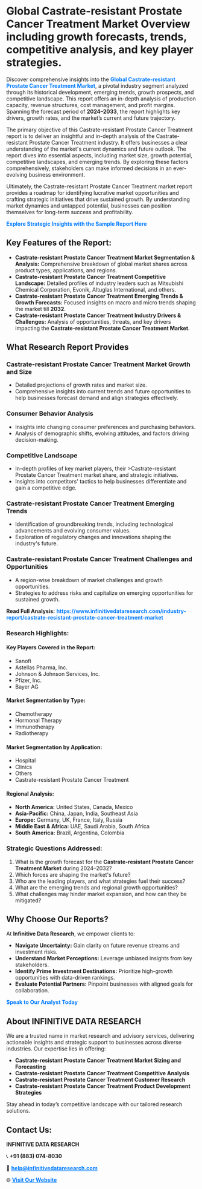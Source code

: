 <h1>Global Castrate-resistant Prostate Cancer Treatment Market Overview including growth forecasts, trends, competitive analysis, and key player strategies.</h1>
<p>
Discover comprehensive insights into the 
<a href="https://www.infinitivedataresearch.com/industry-report/castrate-resistant-prostate-cancer-treatment-market" rel="dofollow" style="color: #007BFF; text-decoration: none;"><strong>Global Castrate-resistant Prostate Cancer Treatment Market</strong></a>, a pivotal industry segment analyzed through its historical development, emerging trends, growth prospects, and competitive landscape. This report offers an in-depth analysis of production capacity, revenue structures, cost management, and profit margins. Spanning the forecast period of <strong>2024–2033</strong>, the report highlights key drivers, growth rates, and the market’s current and future trajectory.
</p>
<p>
The primary objective of this Castrate-resistant Prostate Cancer Treatment report is to deliver an insightful and in-depth analysis of the Castrate-resistant Prostate Cancer Treatment industry. It offers businesses a clear understanding of the market's current dynamics and future outlook. The report dives into essential aspects, including market size, growth potential, competitive landscapes, and emerging trends. By exploring these factors comprehensively, stakeholders can make informed decisions in an ever-evolving business environment.
</p>
<p>
Ultimately, the Castrate-resistant Prostate Cancer Treatment market report provides a roadmap for identifying lucrative market opportunities and crafting strategic initiatives that drive sustained growth. By understanding market dynamics and untapped potential, businesses can position themselves for long-term success and profitability.
</p>
<p>
<a href="https://www.infinitivedataresearch.com/request-sample/reportId=103708" style="color: #007BFF; text-decoration: none;"><strong>Explore Strategic Insights with the Sample Report Here</strong></a>
</p>

<h2>Key Features of the Report:</h2>
<ul>
<li><strong>Castrate-resistant Prostate Cancer Treatment Market Segmentation & Analysis:</strong> Comprehensive breakdown of global market shares across product types, applications, and regions.</li>
<li><strong>Castrate-resistant Prostate Cancer Treatment Competitive Landscape:</strong> Detailed profiles of industry leaders such as Mitsubishi Chemical Corporation, Evonik, Altuglas International, and others.</li>
<li><strong>Castrate-resistant Prostate Cancer Treatment Emerging Trends & Growth Forecasts:</strong> Focused insights on macro and micro trends shaping the market till <strong>2032</strong>.</li>
<li><strong>Castrate-resistant Prostate Cancer Treatment Industry Drivers & Challenges:</strong> Analysis of opportunities, threats, and key drivers impacting the <strong>Castrate-resistant Prostate Cancer Treatment Market</strong>.</li>
</ul>

<h2>What Research Report Provides</h2>
<h3>Castrate-resistant Prostate Cancer Treatment Market Growth and Size</h3>
<ul>
<li>Detailed projections of growth rates and market size.</li>
<li>Comprehensive insights into current trends and future opportunities to help businesses forecast demand and align strategies effectively.</li>
</ul>

<h3>Consumer Behavior Analysis</h3>
<ul>
<li>Insights into changing consumer preferences and purchasing behaviors.</li>
<li>Analysis of demographic shifts, evolving attitudes, and factors driving decision-making.</li>
</ul>

<h3>Competitive Landscape</h3>
<ul>
<li>In-depth profiles of key market players, their >Castrate-resistant Prostate Cancer Treatment market share, and strategic initiatives.</li>
<li>Insights into competitors' tactics to help businesses differentiate and gain a competitive edge.</li>
</ul>

<h3>Castrate-resistant Prostate Cancer Treatment Emerging Trends</h3>
<ul>
<li>Identification of groundbreaking trends, including technological advancements and evolving consumer values.</li>
<li>Exploration of regulatory changes and innovations shaping the industry's future.</li>
</ul>

<h3>Castrate-resistant Prostate Cancer Treatment Challenges and Opportunities</h3>
<ul>
<li>A region-wise breakdown of market challenges and growth opportunities.</li>
<li>Strategies to address risks and capitalize on emerging opportunities for sustained growth.</li>
</ul>
<p><strong>Read Full Analysis:</strong> <a href="https://www.infinitivedataresearch.com/industry-report/castrate-resistant-prostate-cancer-treatment-market" rel="dofollow" style="color: #007BFF; text-decoration: none;"><strong>https://www.infinitivedataresearch.com/industry-report/castrate-resistant-prostate-cancer-treatment-market</strong></a></p>
<h3>Research Highlights:</h3>
<h4>Key Players Covered in the Report:</h4>
<ul><li>Sanofi</li><li>Astellas Pharma, Inc.</li><li>Johnson &amp; Johnson Services, Inc.</li><li>Pfizer, Inc.</li><li>Bayer AG</li></ul>
<h4>Market Segmentation by Type:</h4>
<ul><li>Chemotherapy</li><li>Hormonal Therapy</li><li>Immunotherapy</li><li>Radiotherapy</li></ul>
<h4>Market Segmentation by Application:</h4>
<ul><li>Hospital</li><li>Clinics</li><li>Others</li><li>Castrate-resistant Prostate Cancer Treatment</li></ul>

<h4>Regional Analysis:</h4>
<ul>
<li><strong>North America:</strong> United States, Canada, Mexico</li>
<li><strong>Asia-Pacific:</strong> China, Japan, India, Southeast Asia</li>
<li><strong>Europe:</strong> Germany, UK, France, Italy, Russia</li>
<li><strong>Middle East & Africa:</strong> UAE, Saudi Arabia, South Africa</li>
<li><strong>South America:</strong> Brazil, Argentina, Colombia</li>
</ul>

<h3>Strategic Questions Addressed:</h3>
<ol>
<li>What is the growth forecast for the <strong>Castrate-resistant Prostate Cancer Treatment Market</strong> during 2024–2032?</li>
<li>Which forces are shaping the market's future?</li>
<li>Who are the leading players, and what strategies fuel their success?</li>
<li>What are the emerging trends and regional growth opportunities?</li>
<li>What challenges may hinder market expansion, and how can they be mitigated?</li>
</ol>

<h2>Why Choose Our Reports?</h2>
<p>At <strong>Infinitive Data Research</strong>, we empower clients to:</p>
<ul>
<li><strong>Navigate Uncertainty:</strong> Gain clarity on future revenue streams and investment risks.</li>
<li><strong>Understand Market Perceptions:</strong> Leverage unbiased insights from key stakeholders.</li>
<li><strong>Identify Prime Investment Destinations:</strong> Prioritize high-growth opportunities with data-driven rankings.</li>
<li><strong>Evaluate Potential Partners:</strong> Pinpoint businesses with aligned goals for collaboration.</li>
</ul>
<p><a href="https://www.infinitivedataresearch.com/industry-report/castrate-resistant-prostate-cancer-treatment-market" rel="dofollow" style="color: #007BFF; text-decoration: none;"><strong>Speak to Our Analyst Today</strong></a></p>

<h2>About INFINITIVE DATA RESEARCH</h2>
<p>We are a trusted name in market research and advisory services, delivering actionable insights and strategic support to businesses across diverse industries. Our expertise lies in offering:</p>
<ul>
<li><strong>Castrate-resistant Prostate Cancer Treatment Market Sizing and Forecasting</strong></li>
<li><strong>Castrate-resistant Prostate Cancer Treatment Competitive Analysis</strong></li>
<li><strong>Castrate-resistant Prostate Cancer Treatment Customer Research</strong></li>
<li><strong>Castrate-resistant Prostate Cancer Treatment Product Development Strategies</strong></li>
</ul>
<p>Stay ahead in today’s competitive landscape with our tailored research solutions.</p>

<h2>Contact Us:</h2>
<p><strong>INFINITIVE DATA RESEARCH</strong></p>
<p>📞 <strong>+91 (883) 074-8030</strong></p>
<p>📧 <strong><a href="mailto:help@infinitivedataresearch.com" style="color: #007BFF;">help@infinitivedataresearch.com</a></strong></p>
<p>🌐 <strong><a href="https://www.infinitivedataresearch.com" rel="dofollow" style="color: #007BFF;">Visit Our Website</a></strong></p>